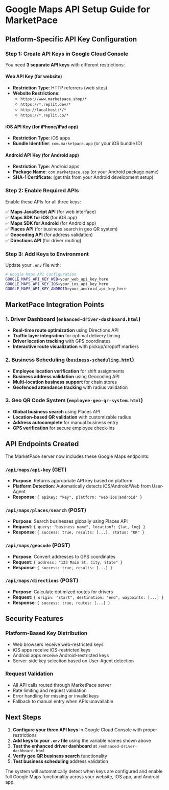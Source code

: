 # Google Maps API Setup Guide for MarketPace

## Platform-Specific API Key Configuration

### Step 1: Create API Keys in Google Cloud Console

You need **3 separate API keys** with different restrictions:

#### Web API Key (for website)
- **Restriction Type**: HTTP referrers (web sites)  
- **Website Restrictions**:
  - `https://www.marketpace.shop/*`
  - `https://*.replit.dev/*` 
  - `http://localhost:*/*`
  - `https://*.replit.co/*`

#### iOS API Key (for iPhone/iPad app)
- **Restriction Type**: iOS apps
- **Bundle Identifier**: `com.marketpace.app` (or your iOS bundle ID)

#### Android API Key (for Android app)  
- **Restriction Type**: Android apps
- **Package Name**: `com.marketpace.app` (or your Android package name)
- **SHA-1 Certificate**: (get this from your Android development setup)

### Step 2: Enable Required APIs

Enable these APIs for all three keys:

✅ **Maps JavaScript API** (for web interface)  
✅ **Maps SDK for iOS** (for iOS app)  
✅ **Maps SDK for Android** (for Android app)  
✅ **Places API** (for business search in geo QR system)  
✅ **Geocoding API** (for address validation)  
✅ **Directions API** (for driver routing)

### Step 3: Add Keys to Environment

Update your `.env` file with:

```bash
# Google Maps API Configuration
GOOGLE_MAPS_API_KEY_WEB=your_web_api_key_here
GOOGLE_MAPS_API_KEY_IOS=your_ios_api_key_here  
GOOGLE_MAPS_API_KEY_ANDROID=your_android_api_key_here
```

## MarketPace Integration Points

### 1. Driver Dashboard (`enhanced-driver-dashboard.html`)
- **Real-time route optimization** using Directions API
- **Traffic layer integration** for optimal delivery timing  
- **Driver location tracking** with GPS coordinates
- **Interactive route visualization** with pickup/dropoff markers

### 2. Business Scheduling (`business-scheduling.html`)
- **Employee location verification** for shift assignments
- **Business address validation** using Geocoding API
- **Multi-location business support** for chain stores
- **Geofenced attendance tracking** with radius validation

### 3. Geo QR Code System (`employee-geo-qr-system.html`)  
- **Global business search** using Places API
- **Location-based QR validation** with customizable radius
- **Address autocomplete** for manual business entry
- **GPS verification** for secure employee check-ins

## API Endpoints Created

The MarketPace server now includes these Google Maps endpoints:

### `/api/maps/api-key` (GET)
- **Purpose**: Returns appropriate API key based on platform
- **Platform Detection**: Automatically detects iOS/Android/Web from User-Agent
- **Response**: `{ apiKey: "key", platform: "web|ios|android" }`

### `/api/maps/places/search` (POST)  
- **Purpose**: Search businesses globally using Places API
- **Request**: `{ query: "business name", location?: {lat, lng} }`
- **Response**: `{ success: true, results: [...], status: "OK" }`

### `/api/maps/geocode` (POST)
- **Purpose**: Convert addresses to GPS coordinates  
- **Request**: `{ address: "123 Main St, City, State" }`
- **Response**: `{ success: true, results: [...] }`

### `/api/maps/directions` (POST)
- **Purpose**: Calculate optimized routes for drivers
- **Request**: `{ origin: "start", destination: "end", waypoints: [...] }`  
- **Response**: `{ success: true, routes: [...] }`

## Security Features

### Platform-Based Key Distribution
- Web browsers receive web-restricted keys
- iOS apps receive iOS-restricted keys  
- Android apps receive Android-restricted keys
- Server-side key selection based on User-Agent detection

### Request Validation
- All API calls routed through MarketPace server
- Rate limiting and request validation
- Error handling for missing or invalid keys
- Fallback to manual entry when APIs unavailable

## Next Steps

1. **Configure your three API keys** in Google Cloud Console with proper restrictions
2. **Add keys to your `.env` file** using the variable names shown above
3. **Test the enhanced driver dashboard** at `/enhanced-driver-dashboard.html`
4. **Verify geo QR business search** functionality
5. **Test business scheduling** address validation

The system will automatically detect when keys are configured and enable full Google Maps functionality across your website, iOS app, and Android app.